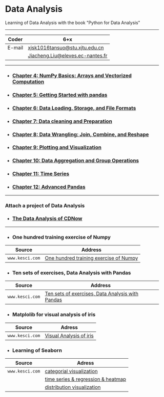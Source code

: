 # Data Analysis

Learning of Data Analysis with the book "Python for Data Analysis"

****

|Coder|6+x|
|---|---
|E-mail|xjsk1016tansuo@stu.xjtu.edu.cn
| |Jiacheng.Liu@eleves.ec-nantes.fr

****

* ### [Chapter 4: NumPy Basics: Arrays and Vectorized Computation](./4.%20NumPy%20Basics-Arrays%20and%20Vectorized%20Computation.ipynb)


* ### [Chapter 5: Getting Started with pandas](./5.%20Getting%20Started%20with%20Pandas.ipynb)


* ### [Chapter 6: Data Loading, Storage, and File Formats](./6.%20Data%20Loading%2C%20Storage%2C%20and%20File%20Formats.ipynb)


* ### [Chapter 7: Data cleaning and Preparation](./7.%20Data%20Cleaning%20and%20Preparation.ipynb)


* ### [Chapter 8: Data Wrangling: Join, Combine, and Reshape](./8.%20Data%20Wrangling-Join%2C%20Combine%2C%20and%20Reshape.ipynb)


* ### [Chapter 9: Plotting and Visualization](./9.%20Plotting%20and%20Visualization.ipynb)


* ### [Chapter 10: Data Aggregation and Group Operations](./10.%20Data%20Aggregation%20and%20Group%20Operations.ipynb)


* ### [Chapter 11: Time Series](./11.%20Time%20Series.ipynb)


* ### [Chapter 12: Advanced Pandas](./10.%20Data%20Aggregation%20and%20Group%20Operations.ipynb)

---

### Attach a project of Data Analysis

* ### [The Data Analysis of CDNow](./CDNow_Analysis/CDNow_Analysis.ipynb)

---

* ### One hundred training exercise of Numpy

|Source|Address|
|----|-----|
|`www.kesci.com`|[One hundred training exercise of Numpy](https://www.kesci.com/home/project/59f29f67c5f3f5119527a2cc "悬停显示")|


* ### Ten sets of exercises, Data Analysis with Pandas 

|Source|Address|
|----|-----|
|`www.kesci.com`|[Ten sets of exercises, Data Analysis with Pandas](https://www.kesci.com/home/project/59e77a636d213335f38daec2 "悬停显示")|


* ### Matplolib for visual analysis of iris

|Source|Adress|
|----|-----|
|`www.kesci.com`|[Visual Analysis of iris](https://www.kesci.com/home/project/58a943707159a710d916af15 "悬停显示")|

* ### Learning of Seaborn
|Source|Adress|
|----|-----|
|`www.kesci.com`|[categorial visualization](https://www.kesci.com/home/project/59c3851c2110010662398bfc "悬停显示")
| |[time series & regression & heatmap](https://www.kesci.com/home/project/59c9e95d21100106623ecf58 "悬停显示")
| |[distribution visualization](https://www.kesci.com/home/project/59c8b06421100106623db531 "悬停显示")



